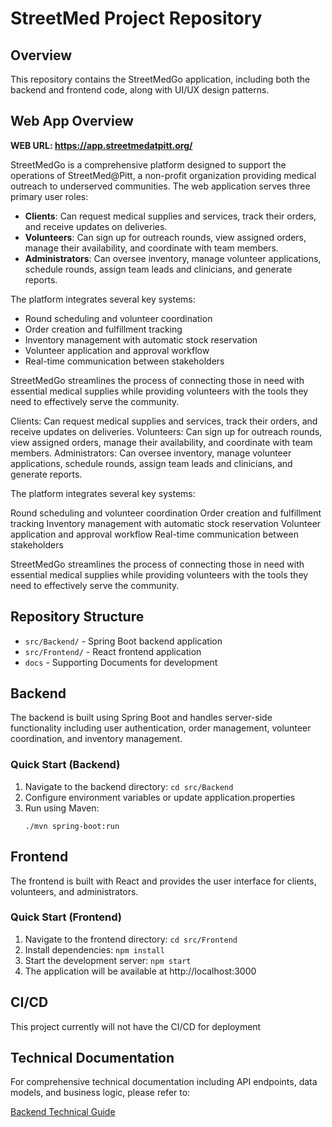 # StreetMed Project Repository

## Overview

This repository contains the StreetMedGo application, including both the backend and frontend code, along with UI/UX design patterns.

## Web App Overview
**WEB URL: https://app.streetmedatpitt.org/**

StreetMedGo is a comprehensive platform designed to support the operations of StreetMed@Pitt, a non-profit organization providing medical outreach to underserved communities. The web application serves three primary user roles:

- **Clients**: Can request medical supplies and services, track their orders, and receive updates on deliveries.
- **Volunteers**: Can sign up for outreach rounds, view assigned orders, manage their availability, and coordinate with team members.
- **Administrators**: Can oversee inventory, manage volunteer applications, schedule rounds, assign team leads and clinicians, and generate reports.

The platform integrates several key systems:

- Round scheduling and volunteer coordination
- Order creation and fulfillment tracking
- Inventory management with automatic stock reservation
- Volunteer application and approval workflow
- Real-time communication between stakeholders

StreetMedGo streamlines the process of connecting those in need with essential medical supplies while providing volunteers with the tools they need to effectively serve the community.

Clients: Can request medical supplies and services, track their orders, and receive updates on deliveries.
Volunteers: Can sign up for outreach rounds, view assigned orders, manage their availability, and coordinate with team members.
Administrators: Can oversee inventory, manage volunteer applications, schedule rounds, assign team leads and clinicians, and generate reports.

The platform integrates several key systems:

Round scheduling and volunteer coordination
Order creation and fulfillment tracking
Inventory management with automatic stock reservation
Volunteer application and approval workflow
Real-time communication between stakeholders

StreetMedGo streamlines the process of connecting those in need with essential medical supplies while providing volunteers with the tools they need to effectively serve the community.

## Repository Structure

- `src/Backend/` - Spring Boot backend application
- `src/Frontend/` - React frontend application
- `docs` - Supporting Documents for development

## Backend

The backend is built using Spring Boot and handles server-side functionality including user authentication, order management, volunteer coordination, and inventory management.

### Quick Start (Backend)

1. Navigate to the backend directory: `cd src/Backend`
2. Configure environment variables or update application.properties
3. Run using Maven:
   ```
   ./mvn spring-boot:run
   ```

## Frontend

The frontend is built with React and provides the user interface for clients, volunteers, and administrators.

### Quick Start (Frontend)

1. Navigate to the frontend directory: `cd src/Frontend`
2. Install dependencies: `npm install`
3. Start the development server: `npm start`
4. The application will be available at http://localhost:3000


## CI/CD

This project currently will not have the CI/CD for deployment

## Technical Documentation

For comprehensive technical documentation including API endpoints, data models, and business logic, please refer to:

[Backend Technical Guide](docs/BackendTechGuide.md)
